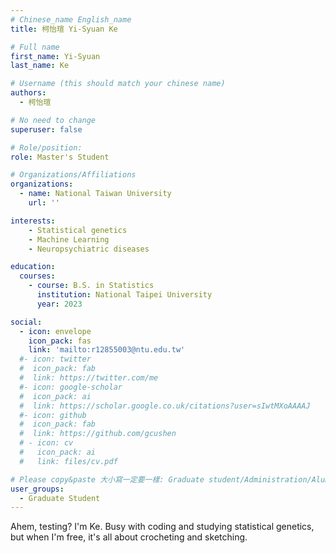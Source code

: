 ```yaml
---
# Chinese_name English_name
title: 柯怡瑄 Yi-Syuan Ke

# Full name
first_name: Yi-Syuan
last_name: Ke

# Username (this should match your chinese name)
authors:
  - 柯怡瑄

# No need to change
superuser: false

# Role/position: 
role: Master's Student

# Organizations/Affiliations
organizations:
  - name: National Taiwan University
    url: ''

interests:
    - Statistical genetics
    - Machine Learning
    - Neuropsychiatric diseases

education:
  courses:
    - course: B.S. in Statistics
      institution: National Taipei University
      year: 2023

social:
  - icon: envelope
    icon_pack: fas
    link: 'mailto:r12855003@ntu.edu.tw'
  #- icon: twitter
  #  icon_pack: fab
  #  link: https://twitter.com/me
  #- icon: google-scholar
  #  icon_pack: ai
  #  link: https://scholar.google.co.uk/citations?user=sIwtMXoAAAAJ
  #- icon: github
  #  icon_pack: fab
  #  link: https://github.com/gcushen
  # - icon: cv
  #   icon_pack: ai
  #   link: files/cv.pdf

# Please copy&paste 大小寫一定要一樣: Graduate student/Administration/Alumni
user_groups:
  - Graduate Student
---
```


Ahem, testing? I'm Ke. Busy with coding and studying statistical genetics, but when I'm free, it's all about crocheting and sketching.
